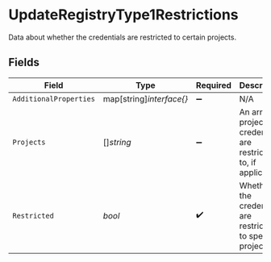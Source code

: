 # UpdateRegistryType1Restrictions

Data about whether the credentials are restricted to certain projects.


## Fields

| Field                                                                  | Type                                                                   | Required                                                               | Description                                                            | Example                                                                |
| ---------------------------------------------------------------------- | ---------------------------------------------------------------------- | ---------------------------------------------------------------------- | ---------------------------------------------------------------------- | ---------------------------------------------------------------------- |
| `AdditionalProperties`                                                 | map[string]*interface{}*                                               | :heavy_minus_sign:                                                     | N/A                                                                    |                                                                        |
| `Projects`                                                             | []*string*                                                             | :heavy_minus_sign:                                                     | An array of projects the credentials are restricted to, if applicable. | default-project                                                        |
| `Restricted`                                                           | *bool*                                                                 | :heavy_check_mark:                                                     | Whether the credentials are restricted to specific projects.           | true                                                                   |
